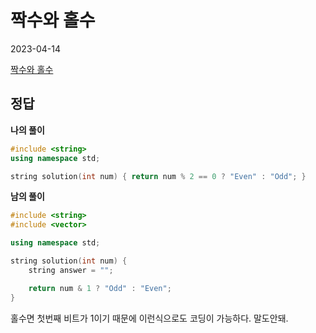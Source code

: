 # 짝수와 홀수
2023-04-14

[짝수와 홀수](https://school.programmers.co.kr/learn/courses/30/lessons/12937)

## 정답

**나의 풀이**

```cpp
#include <string>
using namespace std;

string solution(int num) { return num % 2 == 0 ? "Even" : "Odd"; }
```

**남의 풀이**

```cpp
#include <string>
#include <vector>

using namespace std;

string solution(int num) {
    string answer = "";

    return num & 1 ? "Odd" : "Even";
}
```
홀수면 첫번째 비트가 1이기 때문에 이런식으로도 코딩이 가능하다. 말도안돼.